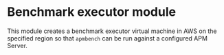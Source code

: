 # Benchmark executor module

This module creates a benchmark executor virtual machine in AWS on the specified region
so that `apmbench` can be run against a configured APM Server.
